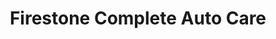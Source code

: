---
title: "Firestone Complete Auto Care"
url: /duncanville/firestone-complete-auto-care/
shop: car repair
---